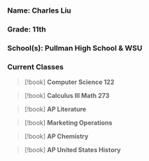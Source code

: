 ### Name: Charles Liu

### Grade: 11th

### School(s): Pullman High School & WSU

### Current Classes

>[!book] **Computer Science 122**

>[!book] **Calculus III Math 273** 

>[!book] **AP Literature**

>[!book] **Marketing Operations**

>[!book] **AP Chemistry**

>[!book] **AP United States History**